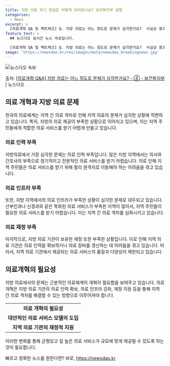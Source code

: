 ```yaml
---
title: 지방 의료 위기 현실은 어떻게 되어있나요? 보건복지부 설명
categories:
  - News
excerpt: >
  [의료개혁 QA 및 팩트체크] Q. 지방 의료는 어느 정도로 문제가 심각한가요?  사실상 붕괴 직전입니다. …
feature_text: >
  ## 뉴스다오 실시간 뉴스 속보입니다.

  [의료개혁 QA 및 팩트체크] Q. 지방 의료는 어느 정도로 문제가 심각한가요?  사실상 붕괴 직전입니다. …
image: 'https://newsdao.kr/res/images/meta/newsdao_breakingnews.jpg'
---
```


![뉴스다오 속보](https://newsdao.kr/res/images/meta/newsdao_breakingnews.jpg)

<p>출처: <a href="https://newsdao.kr/3422" rel="dofollow">[의료개혁 Q&A] 지방 의료는 어느 정도로 문제가 심각한가요? - ④ - 보건복지부</a> | 뉴스다오</p>

<h2 data-ke-size="size26">의료 개혁과 지방 의료 문제</h2>
<p data-ke-size="size16">한국의 의료체계는 지역 간 의료 격차로 인해 지역 의료의 문제가 심각한 상황에 직면하고 있습니다. 특히, 지방의 의료 제공이 부족한 상황으로 이어지고 있으며, 이는 지역 주민들에게 적합한 의료 서비스를 받기 어렵게 만들고 있습니다.</p>

<h3>의료 인력 부족</h3>
<p data-ke-size="size16">지방의료에서 가장 심각한 문제는 의료 인력 부족입니다. 많은 지방 지역에서는 의사와 간호사의 부족으로 정기적이고 전문적인 의료 서비스를 받기 어렵습니다. 이로 인해 지역 주민들은 의료 서비스를 받기 위해 멀리 원격지로 이동해야 하는 어려움을 겪고 있습니다.</p>

<h3>의료 인프라 부족</h3>
<p data-ke-size="size16">또한, 지방 지역에서의 의료 인프라가 부족한 상황이 심각한 문제로 대두되고 있습니다. 산부인과나 신경과와 같은 특화된 의료 서비스가 부족한 지역이 많아서, 지역 주민들이 필요한 의료 서비스를 받기 어렵습니다. 이는 지역 간 의료 격차를 심화시키고 있습니다.</p>

<h3>의료 재정 부족</h3>
<p data-ke-size="size16">마지막으로, 지방 의료 기관이 보유한 재정 또한 부족한 상황입니다. 이로 인해 지역 의료 기관은 의료 인력을 확보하거나 의료 장비를 갱신하는 데 어려움을 겪고 있습니다. 따라서, 지역 의료 기관에서 제공되는 의료 서비스의 품질과 다양성이 제한되고 있습니다.</p>

<h2 data-ke-size="size26">의료개혁의 필요성</h2>
<p data-ke-size="size16">지방 의료에서의 문제는 근본적인 의료체계의 개혁이 필요함을 보여주고 있습니다. 의료 개혁은 지방 의료 기관의 의료 인력 확보, 의료 인프라 강화, 재정 지원 등을 통해 지역 간 의료 격차를 해결할 수 있는 방향으로 이루어져야 합니다.</p>

<table>
	<tr>
		<td style="text-align: center; height: 17px;"><b>의료 개혁의 필요성</b></td>
	</tr>
	<tr>
		<td style="text-align: center; height: 17px;"><b>대안적인 의료 서비스 모델의 도입</b></td>
	</tr>
	<tr>
		<td style="text-align: center; height: 17px;"><b>지역 의료 기관의 재정적 지원</b></td>
	</tr>
</table>

<p data-ke-size="size16">이러한 변화를 통해 균형있고 질 높은 의료 서비스가 규모에 맞게 제공될 수 있도록 하는 것이 필요합니다.</p> 

빠르고 정확한 뉴스를 원한다면? 바로, <a href="https://newsdao.kr" rel="dofollow">https://newsdao.kr</a>


